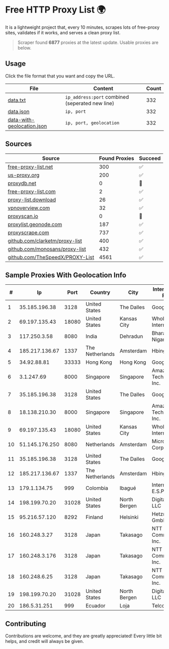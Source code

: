 
# Free HTTP Proxy List 🌍

It is a lightweight project that, every 10 minutes, scrapes lots of free-proxy sites, validates if it works, and serves a clean proxy list.


> Scraper found **6877** proxies at the latest update. Usable proxies are below.

## Usage

Click the file format that you want and copy the URL.


|File|Content|Count|
|----|-------|-----|
|[data.txt](https://raw.githubusercontent.com/themiralay/Proxy-List-World/master/data.txt)|`ip_address:port` combined (seperated new line)|332|
|[data.json](https://raw.githubusercontent.com/themiralay/Proxy-List-World/master/data.json)|`ip, port`|332|
|[data-with-geolocation.json](https://raw.githubusercontent.com/themiralay/Proxy-List-World/master/data-with-geolocation.json)|`ip, port, geolocation`|332|

## Sources

|Source|Found Proxies|Succeed|
|------|-------------|-------|
|[free-proxy-list.net](https://free-proxy-list.net)|300|✅|
|[us-proxy.org](https://www.us-proxy.org)|200|✅|
|[proxydb.net](http://proxydb.net)|0|🚫|
|[free-proxy-list.com](https://free-proxy-list.com/?page=&port=&type%5B%5D=http&type%5B%5D=https&up_time=0&search=Search)|2|✅|
|[proxy-list.download](https://www.proxy-list.download/HTTP)|26|✅|
|[vpnoverview.com](https://vpnoverview.com/privacy/anonymous-browsing/free-proxy-servers)|32|✅|
|[proxyscan.io](https://www.proxyscan.io)|0|🚫|
|[proxylist.geonode.com](https://proxylist.geonode.com/api/proxy-list?limit=300&page=1&sort_by=lastChecked&sort_type=desc&protocols=http,https)|187|✅|
|[proxyscrape.com](https://api.proxyscrape.com/v2/?request=displayproxies&protocol=http&timeout=10000&country=all&ssl=all&anonymity=all)|737|✅|
|[github.com/clarketm/proxy-list](https://raw.githubusercontent.com/clarketm/proxy-list/master/proxy-list-raw.txt)|400|✅|
|[github.com/monosans/proxy-list](https://raw.githubusercontent.com/monosans/proxy-list/main/proxies/http.txt)|432|✅|
|[github.com/TheSpeedX/PROXY-List](https://raw.githubusercontent.com/TheSpeedX/PROXY-List/master/http.txt)|4561|✅|


## Sample Proxies With Geolocation Info

|#|Ip|Port|Country|City|Internet Service Provider|
|-|--|----|-------|----|-------------------------|
|1|35.185.196.38|3128|United States|The Dalles|Google LLC|
|2|69.197.135.43|18080|United States|Kansas City|WholeSale Internet|
|3|117.250.3.58|8080|India|Dehradun|Bharat Sanchar Nigam Ltd|
|4|185.217.136.67|1337|The Netherlands|Amsterdam|Hbing Limited|
|5|34.92.88.81|33333|Hong Kong|Hong Kong|Google LLC|
|6|3.1.247.69|8000|Singapore|Singapore|Amazon Technologies Inc.|
|7|35.185.196.38|3128|United States|The Dalles|Google LLC|
|8|18.138.210.30|8000|Singapore|Singapore|Amazon Technologies Inc.|
|9|69.197.135.43|18080|United States|Kansas City|WholeSale Internet|
|10|51.145.176.250|8080|Netherlands|Amsterdam|Microsoft Corporation|
|11|35.185.196.38|3128|United States|The Dalles|Google LLC|
|12|185.217.136.67|1337|The Netherlands|Amsterdam|Hbing Limited|
|13|179.1.134.75|999|Colombia|Ibagué|Internexa S.a. E.S.P|
|14|198.199.70.20|31028|United States|North Bergen|DigitalOcean, LLC|
|15|95.216.57.120|8292|Finland|Helsinki|Hetzner Online GmbH|
|16|160.248.3.27|3128|Japan|Takasago|NTT PC Communications, Inc.|
|17|160.248.3.176|3128|Japan|Takasago|NTT PC Communications, Inc.|
|18|160.248.6.25|3128|Japan|Takasago|NTT PC Communications, Inc.|
|19|198.199.70.20|31028|United States|North Bergen|DigitalOcean, LLC|
|20|186.5.31.251|999|Ecuador|Loja|Telconet S.A|



## Contributing

Contributions are welcome, and they are greatly appreciated! Every
little bit helps, and credit will always be given.

